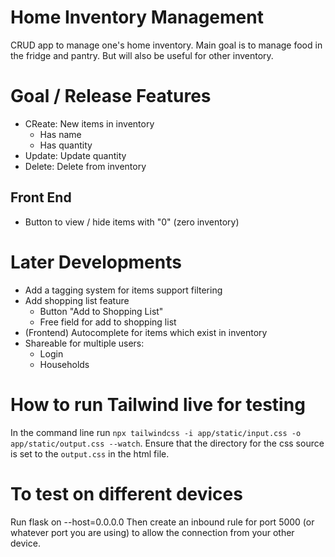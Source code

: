 # Home Inventory Management
CRUD app to manage one's home inventory.
Main goal is to manage food in the fridge and pantry. But will also be useful for other inventory.
# Goal / Release Features
- CReate: New items in inventory
	- Has name
	- Has quantity
- Update: Update quantity
- Delete: Delete from inventory
## Front End
- Button to view / hide items with "0" (zero inventory)
# Later Developments
- Add a tagging system for items support filtering
- Add shopping list feature
	- Button "Add to Shopping List"
	- Free field for add to shopping list
- (Frontend) Autocomplete for items which exist in inventory
- Shareable for multiple users:
	- Login
	- Households

# How to run Tailwind live for testing
In the command line run `npx tailwindcss -i app/static/input.css -o app/static/output.css --watch`.
Ensure that the directory for the css source is set to the `output.css` in the html file.

# To test on different devices
Run flask on --host=0.0.0.0
Then create an inbound rule for port 5000 (or whatever port you are using) to allow the connection from your other device.